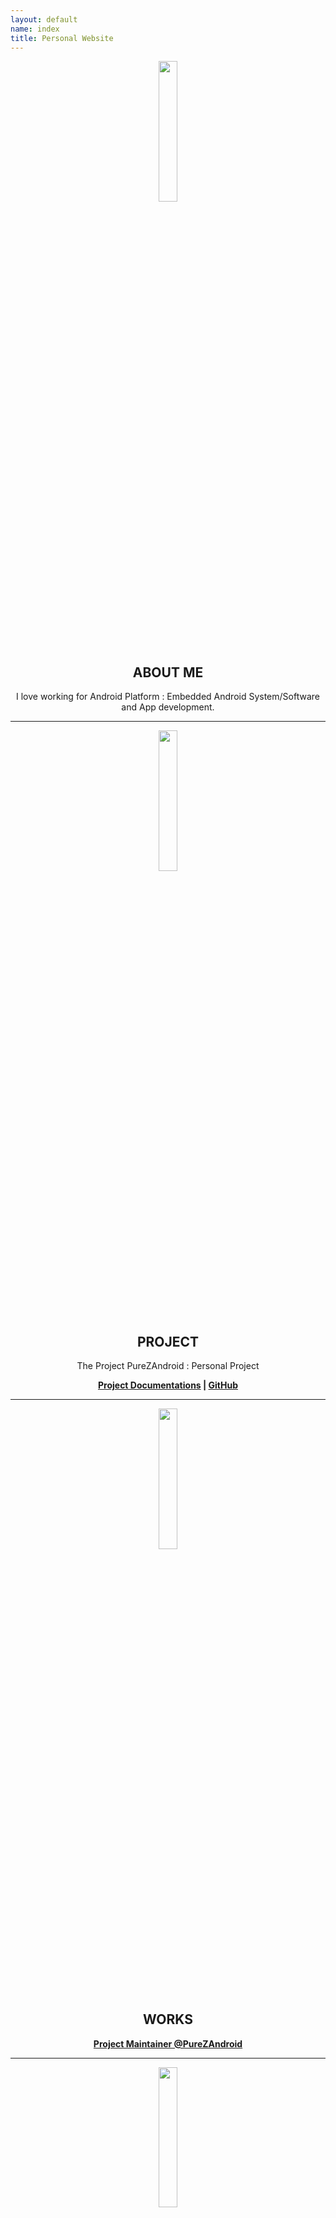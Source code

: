 ```yaml
---
layout: default
name: index
title: Personal Website
---
```


<p align="center"> 
  <img src="https://s20.postimg.cc/g9j3jkr8t/about-me.png" width="24%" height="24%" /> 
</p>
<h2 align="center"><b>ABOUT ME</b></h2>
<p align="center">
  I love working for Android Platform : Embedded Android System/Software and App development.
</p>

----

<p align="center"> 
  <img src="https://s20.postimg.cc/ifn1owg3x/android.png" width="24%" height="24%" /> 
</p>
<h2 align="center"><b>PROJECT</b></h2>
<p align="center">
  The Project PureZAndroid : Personal Project
</p>
<p align="center">
  <b>
    <a href="https://zawzaww.github.io/project">Project Documentations</a> | 
    <a href="https://github.com/purezandroid">GitHub</a>
  </b>
</p>

----

<p align="center"> 
  <img src="https://s20.postimg.cc/bintf8y25/works.png" width="24%" height="24%" /> 
</p>
<h2 align="center"><b>WORKS</b></h2>
<p align="center">
  <b>
    <a href="https://github.com/purezandroid">Project Maintainer @PureZAndroid</a>
  </b>
</p>

----

<p align="center"> 
  <img src="https://s20.postimg.cc/bp6kfwg7x/interest.png" width="24%" height="24%" /> 
</p>
<h2 align="center"><b>INTERESTS</b></h2>
<p align="center">
  Android OS, Linux, Embedded Android System/Software and App Development, Music, Game Playing, Reading and Writing Articles.
</p>

----

<p align="center"> 
  <img src="https://s20.postimg.cc/79o5ap8zh/githubdark.png" width="24%" height="24%" /> 
</p>
<h2 align="center"><b>GitHub</b></h2>
<p align="center">
  <b>
    <a href="https://github.com/zawzaww">My GitHub Profile : Zaw Zaw</a>
  </b>
</p>

----

<p align="center"> 
  <img src="https://s20.postimg.cc/ib2l1eq25/contact.png" width="24%" height="24%" /> 
</p> 
<h2 align="center"><b>CONTACT</b></h2>
<p align="center">
  <b>
    <a href="mailto:zawzawit.459@gmail.com">Email</a> | <a href="https://medium.com/@zawzaww">Medium</a> | <a href="https://forum.xda-developers.com/member.php?u=7581611">XDA-Developers</a> | <a href="https://github.com/zawzaww">GitHub</a> | <a href="https://androidfilehost.com/?w=profile&uid=529152257862700649">AndroidFileHost</a> | <a href="https://www.facebook.com/zawzaw.me">Facebook</a> | <a href="https://twitter.com/zawzawwme">Twitter</a> | <a href="https://plus.google.com/+ZawZawMM">Google+</a> | <a href="https://www.instagram.com/zawzaw.me">Instagram</a> | <a href="https://t.me/zawzaww">Telegram</a>
  </b>
</p>
